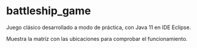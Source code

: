 # battleship_game
Juego clásico desarrollado a modo de práctica, con Java 11 en IDE Eclipse.

Muestra la matriz con las ubicaciones para comprobar el funcionamiento.
